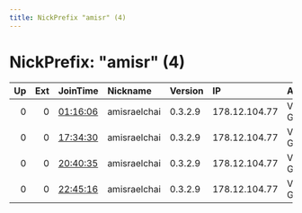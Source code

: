 ```yaml
---
title: NickPrefix "amisr" (4)
---
```


# NickPrefix: "amisr" (4)

|   Up |   Ext | JoinTime                                                                                            | Nickname     | Version   | IP            | AS            | CC   |   ORp |   Dirp | OS    | Contact                                |   eFamMembers |
|-----:|------:|:----------------------------------------------------------------------------------------------------|:-------------|:----------|:--------------|:--------------|:-----|------:|-------:|:------|:---------------------------------------|--------------:|
|    0 |     0 | [01:16:06](https://metrics.torproject.org/rs.html#details/996289AD0C921C9035D0BC54286FDC73C52AB403) | amisraelchai | 0.3.2.9   | 178.12.104.77 | Vodafone GmbH | de   |  9001 |      0 | Linux | Linus Liberty &lt;linus.liberty.ll@goo |             1 |
|    0 |     0 | [17:34:30](https://metrics.torproject.org/rs.html#details/AE72998A9AD346981C501B6411F541ABF43B24CC) | amisraelchai | 0.3.2.9   | 178.12.104.77 | Vodafone GmbH | de   |  9001 |      0 | Linux | Linus Liberty &lt;linus.liberty.ll@goo |             1 |
|    0 |     0 | [20:40:35](https://metrics.torproject.org/rs.html#details/BB45B16D1083DB904CC761C6BDFE7E67617B877B) | amisraelchai | 0.3.2.9   | 178.12.104.77 | Vodafone GmbH | de   |  9001 |      0 | Linux | Linus Liberty &lt;linus.liberty.ll@goo |             1 |
|    0 |     0 | [22:45:16](https://metrics.torproject.org/rs.html#details/0E8F6873BFFC39933F1B5D19D5C369AB624E51D8) | amisraelchai | 0.3.2.9   | 178.12.104.77 | Vodafone GmbH | de   |  9001 |      0 | Linux | Linus Liberty &lt;linus.liberty.ll@goo |             1 |
